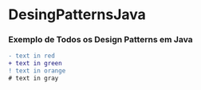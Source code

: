 # DesingPatternsJava
### Exemplo de Todos os Design Patterns em Java

```diff
- text in red
+ text in green
! text in orange
# text in gray
```
